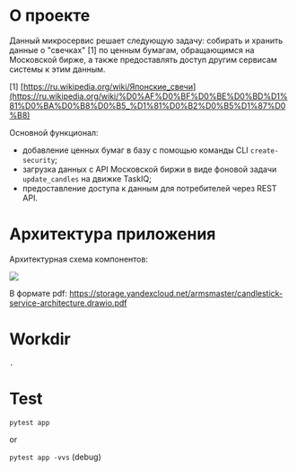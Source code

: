 # О проекте

Данный микросервис решает следующую задачу: собирать и хранить данные о "свечках" [1] по ценным бумагам, обращающимся на Московской бирже, а также предоставлять доступ другим сервисам системы к этим данным.

[1] [https://ru.wikipedia.org/wiki/Японские_свечи](https://ru.wikipedia.org/wiki/%D0%AF%D0%BF%D0%BE%D0%BD%D1%81%D0%BA%D0%B8%D0%B5_%D1%81%D0%B2%D0%B5%D1%87%D0%B8)

Основной функционал:

- добавление ценных бумаг в базу с помощью команды CLI `create-security`;
- загрузка данных с API Московской биржи в виде фоновой задачи `update_candles` на движке TaskIQ;
- предоставление доступа к данным для потребителей через REST API.

# Архитектура приложения

Архитектурная схема компонентов:

<img src="https://storage.yandexcloud.net/armsmaster/candlestick-service-architecture.drawio.png">

В формате pdf: https://storage.yandexcloud.net/armsmaster/candlestick-service-architecture.drawio.pdf

# Workdir

`.`

# Test

`pytest app`

or

`pytest app -vvs` (debug)
